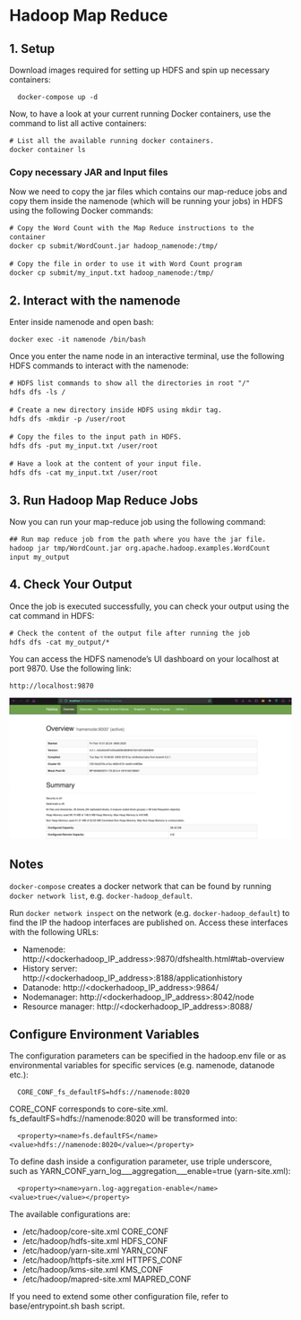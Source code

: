 
# Hadoop Map Reduce

## 1. Setup
Download images required for setting up HDFS and spin up necessary containers:
```
  docker-compose up -d
```

Now, to have a look at your current running Docker containers, use the command to list all active containers:

```
# List all the available running docker containers.
docker container ls
```
### Copy necessary JAR and Input files

Now we need to copy the jar files which contains our map-reduce jobs and copy them inside the namenode (which will be running your jobs) in HDFS using the following Docker commands:

```
# Copy the Word Count with the Map Reduce instructions to the container
docker cp submit/WordCount.jar hadoop_namenode:/tmp/

# Copy the file in order to use it with Word Count program
docker cp submit/my_input.txt hadoop_namenode:/tmp/
```

## 2. Interact with the namenode

Enter inside namenode and open bash:
```
docker exec -it namenode /bin/bash
```

Once you enter the name node in an interactive terminal, use
the following HDFS commands to interact with the namenode:
```
# HDFS list commands to show all the directories in root "/"
hdfs dfs -ls /

# Create a new directory inside HDFS using mkdir tag.
hdfs dfs -mkdir -p /user/root

# Copy the files to the input path in HDFS.
hdfs dfs -put my_input.txt /user/root 

# Have a look at the content of your input file.
hdfs dfs -cat my_input.txt /user/root
```

## 3. Run Hadoop Map Reduce Jobs
Now you can run your map-reduce job using the following command:
```
## Run map reduce job from the path where you have the jar file.
hadoop jar tmp/WordCount.jar org.apache.hadoop.examples.WordCount input my_output
```

## 4. Check Your Output

Once the job is executed successfully, you can check your output using the cat command in HDFS:
```
# Check the content of the output file after running the job
hdfs dfs -cat my_output/*
```

You can access the HDFS namenode’s UI dashboard on your localhost at port 9870. Use the following link:
```
http://localhost:9870
```

![img](documentation_images/hadoop_ui.png)


## Notes
`docker-compose` creates a docker network that can be found by running `docker network list`, e.g. `docker-hadoop_default`.

Run `docker network inspect` on the network (e.g. `docker-hadoop_default`) to find the IP the hadoop interfaces are published on. Access these interfaces with the following URLs:

* Namenode: http://<dockerhadoop_IP_address>:9870/dfshealth.html#tab-overview
* History server: http://<dockerhadoop_IP_address>:8188/applicationhistory
* Datanode: http://<dockerhadoop_IP_address>:9864/
* Nodemanager: http://<dockerhadoop_IP_address>:8042/node
* Resource manager: http://<dockerhadoop_IP_address>:8088/

## Configure Environment Variables

The configuration parameters can be specified in the hadoop.env file or as environmental variables for specific services (e.g. namenode, datanode etc.):
```
  CORE_CONF_fs_defaultFS=hdfs://namenode:8020
```

CORE_CONF corresponds to core-site.xml. fs_defaultFS=hdfs://namenode:8020 will be transformed into:
```
  <property><name>fs.defaultFS</name><value>hdfs://namenode:8020</value></property>
```
To define dash inside a configuration parameter, use triple underscore, such as YARN_CONF_yarn_log___aggregation___enable=true (yarn-site.xml):
```
  <property><name>yarn.log-aggregation-enable</name><value>true</value></property>
```

The available configurations are:
* /etc/hadoop/core-site.xml CORE_CONF
* /etc/hadoop/hdfs-site.xml HDFS_CONF
* /etc/hadoop/yarn-site.xml YARN_CONF
* /etc/hadoop/httpfs-site.xml HTTPFS_CONF
* /etc/hadoop/kms-site.xml KMS_CONF
* /etc/hadoop/mapred-site.xml  MAPRED_CONF

If you need to extend some other configuration file, refer to base/entrypoint.sh bash script.
